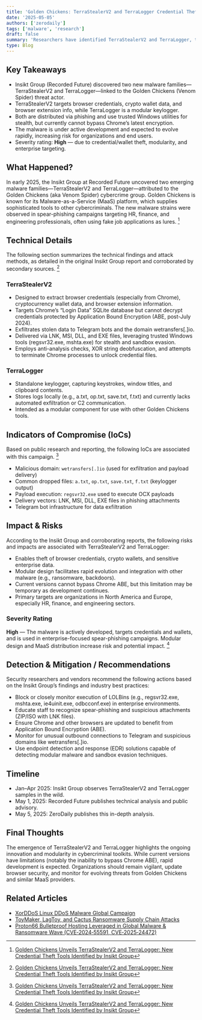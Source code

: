 ```yaml
---
title: 'Golden Chickens: TerraStealerV2 and TerraLogger Credential Theft Identified'
date: '2025-05-05'
authors: ['zerodaily']
tags: ['malware', 'research']
draft: false
summary: 'Researchers have identified TerraStealerV2 and TerraLogger, two new malware families from Golden Chickens targeting browser credentials and cryptocurrency wallets.'
type: Blog
---
```


## Key Takeaways

- Insikt Group (Recorded Future) discovered two new malware families—TerraStealerV2 and TerraLogger—linked to the Golden Chickens (Venom Spider) threat actor.
- TerraStealerV2 targets browser credentials, crypto wallet data, and browser extension info, while TerraLogger is a modular keylogger.
- Both are distributed via phishing and use trusted Windows utilities for stealth, but currently cannot bypass Chrome’s latest encryption.
- The malware is under active development and expected to evolve rapidly, increasing risk for organizations and end users.
- Severity rating: **High** — due to credential/wallet theft, modularity, and enterprise targeting.

## What Happened?

In early 2025, the Insikt Group at Recorded Future uncovered two emerging malware families—TerraStealerV2 and TerraLogger—attributed to the Golden Chickens (aka Venom Spider) cybercrime group. Golden Chickens is known for its Malware-as-a-Service (MaaS) platform, which supplies sophisticated tools to other cybercriminals. The new malware strains were observed in spear-phishing campaigns targeting HR, finance, and engineering professionals, often using fake job applications as lures. [^1]

## Technical Details

The following section summarizes the technical findings and attack methods, as detailed in the original Insikt Group report and corroborated by secondary sources. [^1]

### TerraStealerV2

- Designed to extract browser credentials (especially from Chrome), cryptocurrency wallet data, and browser extension information.
- Targets Chrome’s “Login Data” SQLite database but cannot decrypt credentials protected by Application Bound Encryption (ABE, post-July 2024).
- Exfiltrates stolen data to Telegram bots and the domain wetransfers[.]io.
- Delivered via LNK, MSI, DLL, and EXE files, leveraging trusted Windows tools (regsvr32.exe, mshta.exe) for stealth and sandbox evasion.
- Employs anti-analysis checks, XOR string deobfuscation, and attempts to terminate Chrome processes to unlock credential files.

### TerraLogger

- Standalone keylogger, capturing keystrokes, window titles, and clipboard contents.
- Stores logs locally (e.g., a.txt, op.txt, save.txt, f.txt) and currently lacks automated exfiltration or C2 communication.
- Intended as a modular component for use with other Golden Chickens tools.

## Indicators of Compromise (IoCs)

Based on public research and reporting, the following IoCs are associated with this campaign. [^1]

- Malicious domain: `wetransfers[.]io` (used for exfiltration and payload delivery)
- Common dropped files: `a.txt`, `op.txt`, `save.txt`, `f.txt` (keylogger output)
- Payload execution: `regsvr32.exe` used to execute OCX payloads
- Delivery vectors: LNK, MSI, DLL, EXE files in phishing attachments
- Telegram bot infrastructure for data exfiltration

## Impact & Risks

According to the Insikt Group and corroborating reports, the following risks and impacts are associated with TerraStealerV2 and TerraLogger:

- Enables theft of browser credentials, crypto wallets, and sensitive enterprise data.
- Modular design facilitates rapid evolution and integration with other malware (e.g., ransomware, backdoors).
- Current versions cannot bypass Chrome ABE, but this limitation may be temporary as development continues.
- Primary targets are organizations in North America and Europe, especially HR, finance, and engineering sectors.

### Severity Rating

**High** — The malware is actively developed, targets credentials and wallets, and is used in enterprise-focused spear-phishing campaigns. Modular design and MaaS distribution increase risk and potential impact. [^1]

## Detection & Mitigation / Recommendations

Security researchers and vendors recommend the following actions based on the Insikt Group’s findings and industry best practices:

- Block or closely monitor execution of LOLBins (e.g., regsvr32.exe, mshta.exe, ie4uinit.exe, odbcconf.exe) in enterprise environments.
- Educate staff to recognize spear-phishing and suspicious attachments (ZIP/ISO with LNK files).
- Ensure Chrome and other browsers are updated to benefit from Application Bound Encryption (ABE).
- Monitor for unusual outbound connections to Telegram and suspicious domains like wetransfers[.]io.
- Use endpoint detection and response (EDR) solutions capable of detecting modular malware and sandbox evasion techniques.

## Timeline

- Jan–Apr 2025: Insikt Group observes TerraStealerV2 and TerraLogger samples in the wild.
- May 1, 2025: Recorded Future publishes technical analysis and public advisory.
- May 5, 2025: ZeroDaily publishes this in-depth analysis.

## Final Thoughts

The emergence of TerraStealerV2 and TerraLogger highlights the ongoing innovation and modularity in cybercriminal toolkits. While current versions have limitations (notably the inability to bypass Chrome ABE), rapid development is expected. Organizations should remain vigilant, update browser security, and monitor for evolving threats from Golden Chickens and similar MaaS providers.

## Related Articles

- [XorDDoS Linux DDoS Malware Global Campaign](</blog/2025-04-18-xorddos-linux-ddos-malware-global-campaign>)
- [ToyMaker, LagToy, and Cactus Ransomware Supply Chain Attacks](</blog/2025-04-26-toymaker-lagtoy-cactus-ransomware-supply-chain>)
- [Proton66 Bulletproof Hosting Leveraged in Global Malware & Ransomware Wave (CVE‑2024‑55591, CVE‑2025‑24472)](</blog/2025-04-21-cybercriminals-exploit-proton66-bulletproof-hosting>)

[^1]: [Golden Chickens Unveils TerraStealerV2 and TerraLogger: New Credential Theft Tools Identified by Insikt Group](https://www.recordedfuture.com/research/terrastealerv2-and-terralogger)
